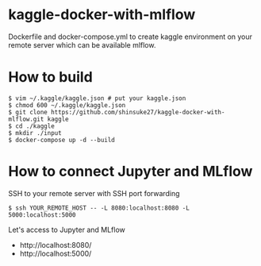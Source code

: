 # kaggle-docker-with-mlflow
Dockerfile and docker-compose.yml to create kaggle environment on your remote server which can be available mlflow.

# How to build

```
$ vim ~/.kaggle/kaggle.json # put your kaggle.json
$ chmod 600 ~/.kaggle/kaggle.json
$ git clone https://github.com/shinsuke27/kaggle-docker-with-mlflow.git kaggle
$ cd ./kaggle
$ mkdir ./input
$ docker-compose up -d --build
```

# How to connect Jupyter and MLflow

SSH to your remote server with SSH port forwarding

```
$ ssh YOUR_REMOTE_HOST -- -L 8080:localhost:8080 -L 5000:localhost:5000
```

Let's access to Jupyter and MLflow

- http://localhost:8080/
- http://localhost:5000/
